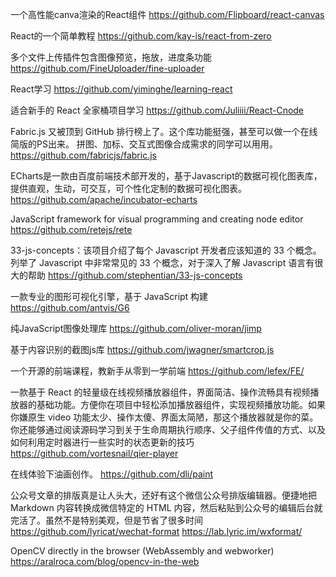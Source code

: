 一个高性能canva渲染的React组件
https://github.com/Flipboard/react-canvas

React的一个简单教程
https://github.com/kay-is/react-from-zero

多个文件上传插件包含图像预览，拖放，进度条功能
https://github.com/FineUploader/fine-uploader

React学习
https://github.com/yiminghe/learning-react

适合新手的 React 全家桶项目学习
https://github.com/Juliiii/React-Cnode

Fabric.js 又被顶到 GitHub 排行榜上了。这个库功能挺强，甚至可以做一个在线简版的PS出来。
拼图、加标、交互式图像合成需求的同学可以用用。
https://github.com/fabricjs/fabric.js

ECharts是一款由百度前端技术部开发的，基于Javascript的数据可视化图表库，提供直观，生动，可交互，可个性化定制的数据可视化图表。
​https://github.com/apache/incubator-echarts

JavaScript framework for visual programming and creating node editor
https://github.com/retejs/rete

33-js-concepts：该项目介绍了每个 Javascript 开发者应该知道的 33 个概念。列举了 Javascript 中非常常见的 33 个概念，对于深入了解 Javascript 语言有很大的帮助
https://github.com/stephentian/33-js-concepts

一款专业的图形可视化引擎，基于 JavaScript 构建
https://github.com/antvis/G6

纯JavaScript图像处理库
https://github.com/oliver-moran/jimp

基于内容识别的截图js库
https://github.com/jwagner/smartcrop.js

一个开源的前端课程，教新手从零到一学前端
https://github.com/lefex/FE/

一款基于 React 的轻量级在线视频播放器组件，界面简洁、操作流畅具有视频播放器的基础功能。方便你在项目中轻松添加播放器组件，实现视频播放功能。如果你嫌原生 video 功能太少、操作太傻、界面太简陋，那这个播放器就是你的菜。你还能够通过阅读源码学习到关于生命周期执行顺序、父子组件传值的方式、以及如何利用定时器进行一些实时的状态更新的技巧
https://github.com/vortesnail/qier-player

在线体验下油画创作。
https://github.com/dli/paint

公众号文章的排版真是让人头大，还好有这个微信公众号排版编辑器。便捷地把 Markdown 内容转换成微信特定的 HTML 内容，然后粘贴到公众号的编辑后台就完活了。虽然不是特别美观，但是节省了很多时间
https://github.com/lyricat/wechat-format https://lab.lyric.im/wxformat/

OpenCV directly in the browser (WebAssembly and webworker)
https://aralroca.com/blog/opencv-in-the-web